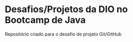 # Desafios/Projetos da DIO no Bootcamp de Java
Repositório criado para o desafio de projeto Git/GitHub



